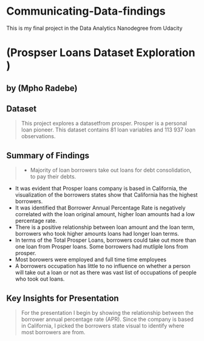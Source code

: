 # Communicating-Data-findings
This is my final project in the Data Analytics Nanodegree from Udacity

# (Prospser Loans Dataset Exploration )
## by (Mpho Radebe)


## Dataset

> This project explores a datasetfrom prosper. Prosper is a personal loan pioneer. This dataset contains 81 loan variables and 113 937 loan observations.


## Summary of Findings


> * Majority of loan borrowers take out loans for debt consolidation, to pay their debts.
* It was evident that Prosper loans company is based in California, the visualization of the borrowers states show that California has the highest borrowers.
* It was identified that Borrower Annual Percentage Rate is negatively correlated with the loan original amount, higher loan amounts had a low percentage rate.
* There is a positive relationship between loan amount and the loan term, borrowers who took  higher amounts loans had longer loan terms. 
* In terms of the Total Prosper Loans, borrowers could take out more than one loan from Prosper loans. Some borrowers had mutliple lons from prosper. 
* Most borowers were employed and full time time employees
* A borrowers occupation has little to no influence on whether a person will take out a loan or not as there was vast list of occupations of people who took out loans.

## Key Insights for Presentation

> For the presentation I begin by showing the relationship between the borrower annual percentage rate (APR). 
Since the company is based in California, I picked the borrowers state visual to identify where most borrowers are from. 
